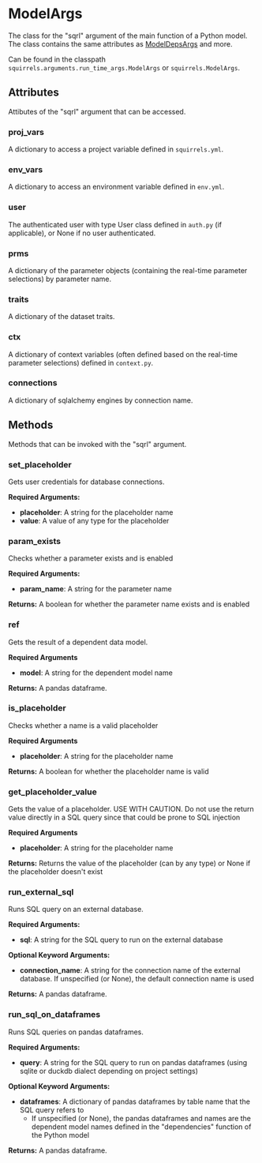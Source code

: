 # ModelArgs

The class for the "sqrl" argument of the main function of a Python model. The class contains the same attributes as [ModelDepsArgs](./ModelDepsArgs) and more.

Can be found in the classpath `squirrels.arguments.run_time_args.ModelArgs` or `squirrels.ModelArgs`.

## Attributes

Attibutes of the "sqrl" argument that can be accessed.

### proj_vars

A dictionary to access a project variable defined in `squirrels.yml`.

### env_vars

A dictionary to access an environment variable defined in `env.yml`.

### user

The authenticated user with type User class defined in `auth.py` (if applicable), or None if no user authenticated.

### prms

A dictionary of the parameter objects (containing the real-time parameter selections) by parameter name.

### traits

A dictionary of the dataset traits.

### ctx

A dictionary of context variables (often defined based on the real-time parameter selections) defined in `context.py`.

### connections

A dictionary of sqlalchemy engines by connection name.

## Methods

Methods that can be invoked with the "sqrl" argument.

### set_placeholder

Gets user credentials for database connections.

**Required Arguments:**

- **placeholder**: A string for the placeholder name
- **value**: A value of any type for the placeholder

### param_exists

Checks whether a parameter exists and is enabled

**Required Arguments:**

- **param_name**: A string for the parameter name

**Returns:** A boolean for whether the parameter name exists and is enabled

### ref

Gets the result of a dependent data model.

**Required Arguments**

- **model**: A string for the dependent model name

**Returns:** A pandas dataframe.

### is_placeholder

Checks whether a name is a valid placeholder

**Required Arguments**

- **placeholder**: A string for the placeholder name

**Returns:** A boolean for whether the placeholder name is valid

### get_placeholder_value

Gets the value of a placeholder. USE WITH CAUTION. Do not use the return value directly in a SQL query since that could be prone to SQL injection

**Required Arguments**

- **placeholder**: A string for the placeholder name

**Returns:** Returns the value of the placeholder (can by any type) or None if the placeholder doesn't exist

### run_external_sql

Runs SQL query on an external database.

**Required Arguments:**

- **sql**: A string for the SQL query to run on the external database

**Optional Keyword Arguments:**

- **connection_name**: A string for the connection name of the external database. If unspecified (or None), the default connection name is used

**Returns:** A pandas dataframe.

### run_sql_on_dataframes

Runs SQL queries on pandas dataframes.

**Required Arguments:**

- **query**: A string for the SQL query to run on pandas dataframes (using sqlite or duckdb dialect depending on project settings)

**Optional Keyword Arguments:**

- **dataframes**: A dictionary of pandas dataframes by table name that the SQL query refers to
    - If unspecified (or None), the pandas dataframes and names are the dependent model names defined in the "dependencies" function of the Python model

**Returns:** A pandas dataframe.
